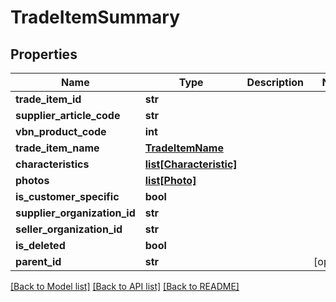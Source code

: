 # TradeItemSummary

## Properties
Name | Type | Description | Notes
------------ | ------------- | ------------- | -------------
**trade_item_id** | **str** |  | 
**supplier_article_code** | **str** |  | 
**vbn_product_code** | **int** |  | 
**trade_item_name** | [**TradeItemName**](TradeItemName.md) |  | 
**characteristics** | [**list[Characteristic]**](Characteristic.md) |  | 
**photos** | [**list[Photo]**](Photo.md) |  | 
**is_customer_specific** | **bool** |  | 
**supplier_organization_id** | **str** |  | 
**seller_organization_id** | **str** |  | 
**is_deleted** | **bool** |  | 
**parent_id** | **str** |  | [optional] 

[[Back to Model list]](../README.md#documentation-for-models) [[Back to API list]](../README.md#documentation-for-api-endpoints) [[Back to README]](../README.md)

